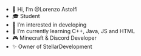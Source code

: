 - 👋 Hi, I’m @Lorenzo Astolfi
- 🎓 Student
- 👀 I’m interested in developing
- 🌱 I’m currently learning C++, Java, JS and HTML
- 🎮 Minecraft & Discord Developer
- ✨ Owner of StellarDevelopment
